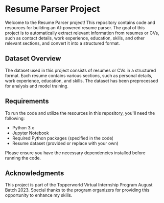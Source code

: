 # Resume Parser Project

Welcome to the Resume Parser project! This repository contains code and resources for building an AI-powered resume parser. The goal of this project is to automatically extract relevant information from resumes or CVs, such as contact details, work experience, education, skills, and other relevant sections, and convert it into a structured format.

## Dataset Overview

The dataset used in this project consists of resumes or CVs in a structured format. Each resume contains various sections, such as personal details, work experience, education, and skills. The dataset has been preprocessed for analysis and model training.

## Requirements

To run the code and utilize the resources in this repository, you'll need the following:

- Python 3.x
- Jupyter Notebook
- Required Python packages (specified in the code)
- Resume dataset (provided or replace with your own)

Please ensure you have the necessary dependencies installed before running the code.

## Acknowledgments
This project is part of the Topperworld Virtual Internship Program August Batch 2023. Special thanks to the program organizers for providing this opportunity to enhance my skills.
